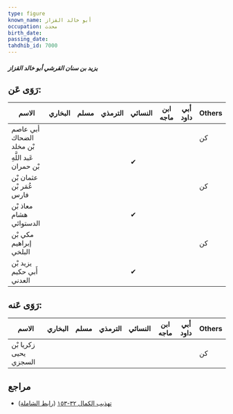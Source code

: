 ```yaml
---
type: figure
known_name: أبو خالد القزاز
occupation: محدث
birth_date:
passing_date:
tahdhib_id: 7000
---
```

##### يزيد بن سنان القرشي أبو خالد القزاز

## رَوَى عَن:
| الاسم                     | البخاري | مسلم | الترمذي | النسائي | ابن ماجه | أبي داود | Others |
| ------------------------- | ------- | ---- | ------- | ------- | -------- | -------- | ------ |
| أبي عاصم الضحاك بْن مخلد  |         |      |         |         |          |          | كن     |
| عَبد اللَّهِ بْن حمران    |         |      |         | ✔       |          |          |        |
| عثمان بْن عُمَر بْن فارس  |         |      |         |         |          |          | كن     |
| معاذ بْن هشام الدستوائي   |         |      |         | ✔       |          |          |        |
| مكي بْن إبراهيم البلخي    |         |      |         |         |          |          | كن     |
| يزيد بْن أَبي حكيم العدني |         |      |         | ✔       |          |          |        |
## رَوَى عَنه:
| الاسم                 | البخاري | مسلم | الترمذي | النسائي | ابن ماجه | أبي داود | Others |
| --------------------- | ------- | ---- | ------- | ------- | -------- | -------- | ------ |
| زكريا بْن يحيى السجزي |         |      |         |         |          |          | كن     |
## مراجع
- [تهذيب الكمال ٣٢-١٥٣](obsidian://open?vault=Tahdhib-al-Kamal&file=Figures/٧٠٠٠-يزيد%20بن%20سنان%20القرشي%20أبو%20خالد%20القزاز) ([رابط الشاملة](https://shamela.ws/book/3722/17267))
